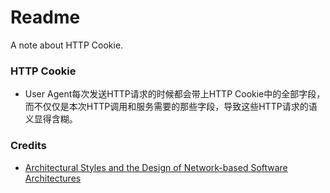 # Readme
A note about HTTP Cookie.

### HTTP Cookie
- User Agent每次发送HTTP请求的时候都会带上HTTP Cookie中的全部字段，而不仅仅是本次HTTP调用和服务需要的那些字段，导致这些HTTP请求的语义显得含糊。

### Credits
- [Architectural Styles and the Design of Network-based Software Architectures](https://ics.uci.edu/~fielding/pubs/dissertation/top.htm)
